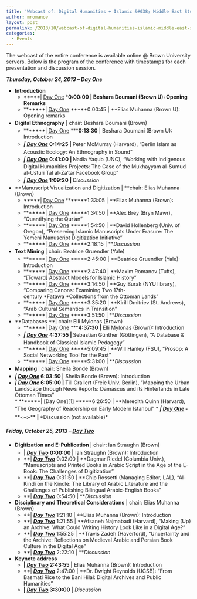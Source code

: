 ```yaml
---
title: 'Webcast of: Digital Humanities + Islamic &#038; Middle East Studies @ Brown University'
author: mromanov
layout: post
permalink: /2013/10/webcast-of-digital-humanities-islamic-middle-east-studies-brown-university/
categories:
  - Events
---
```

The webcast of the entire conference is available online @ Brown University servers. Below is the program of the conference with timestamps for each presentation and discussion session.<!--more-->

***Thursday, October 24, 2013 &#8211; [Day One][1]***

  * **Introduction** 
      * *****| [Day One][1] ***0:00:00 | **Beshara Doumani (Brown U): Opening Remarks****
      * *******| [Day One][1] *****0:00:45 | **Elias Muhanna (Brown U): Opening remarks
  * <b style="line-height: 1.7;">Digital Ethnography</b><span style="line-height: 1.7;"> | chair: Beshara Doumani (Brown)</span> 
      * *******| [Day One][1] *****0:13:30** | Beshara Doumani (Brown U): Introduction
      * <strong style="line-height: 1.7;"><strong><strong><i>| <a href="http://mediacapture.brown.edu:8080/ess/echo/presentation/5da9b95b-c4d1-41e4-9f29-7516d2e4af18">Day One</a> </i></strong></strong>0:14:25 | </strong><span style="line-height: 1.7;">Peter McMurray (Harvard), “Berlin Islam as Acoustic Ecology: An Ethnography in Sound”</span>
      * <strong style="line-height: 1.7;"><strong><strong><i>| <a href="http://mediacapture.brown.edu:8080/ess/echo/presentation/5da9b95b-c4d1-41e4-9f29-7516d2e4af18">Day One</a> </i></strong></strong>0:41:00 | </strong><span style="line-height: 1.7;">Nadia Yaqub (UNC), “Working with Indigenous Digital Humanities Projects: The Case of the Mukhayyam al-Sumud al-Usturi Tal al-Za‘tar Facebook Group”</span>
      * <strong style="line-height: 1.7;"><strong><strong><i>| <a href="http://mediacapture.brown.edu:8080/ess/echo/presentation/5da9b95b-c4d1-41e4-9f29-7516d2e4af18">Day One</a> </i></strong></strong>1:09:20 | </strong>*Discussion*
  * **Manuscript Visualization and Digitization | **chair: Elias Muhanna (Brown) 
      * *****| [Day One][1] *******1:33:05 | **Elias Muhanna (Brown): Introduction
      * *******| [Day One][1] *****1:34:50 | **Alex Brey (Bryn Mawr), “Quantifying the Qur’an”
      * *******| [Day One][1] *****1:54:50 | **David Hollenberg (Univ. of Oregon), “Preserving Islamic Manuscripts Under Erasure: The Yemeni Manuscript Digitization Initiative”
      * *******| [Day One][1] *****2:18:15 | ***Discussion*
  * <b style="line-height: 1.7;">Text Mining </b><span style="line-height: 1.7;">| chair: Beatrice Gruendler (Yale)</span> 
      * *******| [Day One][1] *****2:45:00 | **Beatrice Gruendler (Yale): Introduction
      * *******| [Day One][1] *****2:47:40 | **Maxim Romanov (Tufts), “[Toward] Abstract Models for Islamic History”
      * *******| [Day One][1] *****3:14:50 | **Guy Burak (NYU library), “Comparing Canons: Examining Two 17th-century *Fatawa *Collections from the Ottoman Lands”
      * *******| [Day One][1] *****3:35:20 | **Kirill Dmitriev (St. Andrews), “Arab Cultural Semantics in Transition”
      * *******| [Day One][1] *****3:51:50 | ***Discussion*
  * **Databases **| chair: Elli Mylonas (Brown) 
      * *******| [Day One][1] *****4:37:30 |** Elli Mylonas (Brown): Introduction
      * <span style="line-height: 1.7;"><strong><strong><strong><i>| <a href="http://mediacapture.brown.edu:8080/ess/echo/presentation/5da9b95b-c4d1-41e4-9f29-7516d2e4af18">Day One</a> </i></strong></strong>4:37:55 | </strong>Sebastian Günther (Göttingen), “A Database & Handbook of Classical Islamic Pedagogy”</span>
      * *******| [Day One][1] *****5:09:45 | **Will Hanley (FSU), “Prosop: A Social Networking Tool for the Past”
      * *******| [Day One][1] *****5:31:00 | ***Discussion*
  * <b style="line-height: 1.7;">Mapping </b><span style="line-height: 1.7;">| chair: Sheila Bonde (Brown)</span> 
    <li style="text-align: left;">
      <strong><strong><strong><i>| <a href="http://mediacapture.brown.edu:8080/ess/echo/presentation/5da9b95b-c4d1-41e4-9f29-7516d2e4af18">Day One</a> </i></strong></strong>6:03:50 |</strong> Sheila Bonde (Brown): Introduction
    </li>
    <li style="text-align: left;">
      <strong><strong><strong><i>| <a href="http://mediacapture.brown.edu:8080/ess/echo/presentation/5da9b95b-c4d1-41e4-9f29-7516d2e4af18">Day One</a> </i></strong></strong>6:05:00 | </strong>Till Grallert (Freie Univ. Berlin), “Mapping the Urban Landscape through News Reports: Damascus and its Hinterlands in Late Ottoman Times”
    </li>
      * *******| [Day One][1] *****6:26:50 | **Meredith Quinn (Harvard), “The Geography of Readership on Early Modern Istanbul”
      * <span style="line-height: 1.7;"><strong><strong><strong><i>| <a href="http://mediacapture.brown.edu:8080/ess/echo/presentation/5da9b95b-c4d1-41e4-9f29-7516d2e4af18">Day One</a> </i></strong></strong>-</strong></span>**-:&#8211;:&#8211;**<strong style="line-height: 1.7;"> | </strong>*Discussion (not available)*

<strong style="line-height: 1.7;"><i>Friday, October 25, 2013 &#8211; <a href="http://mediacapture.brown.edu:8080/ess/echo/presentation/bd4b036c-122a-4910-8454-b58096a809b0">Day Two</a></i></strong>

  * <b style="line-height: 1.7;">Digitization and E-Publication </b><span style="line-height: 1.7;">| chair: Ian Straughn (Brown)</span> 
      * | ***[Day Two][2]*** **0:00:00 |** Ian Straughn (Brown): Introduction
      * **| ***[Day Two][2]*** 0:02:00 | **Dagmar Riedel (Columbia Univ.), “Manuscripts and Printed Books in Arabic Script in the Age of the E-Book: The Challenges of Digitization”
      * **| ***[Day Two][2]*** 0:31:50 | **Chip Rossetti (Managing Editor, LAL), “Al-Kindi on the Kindle: The Library of Arabic Literature and the Challenges of Publishing Bilingual Arabic-English Books”
      * **| ***[Day Two][2]*** 0:54:50 | ***Discussion*
  * **Disciplinary and Theoretical Considerations** | chair: Elias Muhanna (Brown) 
      * **| ***[Day Two][2]*** 1:21:10 | **Elias Muhanna (Brown): Introduction
      * **| ***[Day Two][2]*** 1:21:55 | **Afsaneh Najmabadi (Harvard), “Making (Up) an Archive: What Could Writing History Look Like in a Digital Age?”
      * **| ***[Day Two][2]*** 1:55:25 | **Travis Zadeh (Haverford), “Uncertainty and the Archive: Reflections on Medieval Arabic and Persian Book Culture in the Digital Age”
      * **| ***[Day Two][2]*** 2:22:10 | ***Discussion*
  * **Keynote address** 
      * **| ***[Day Two][2]*** 2:43:55 |** Elias Muhanna (Brown): Introduction
      * **| ***[Day Two][2]*** 2:47:00 | **Dr. Dwight Reynolds (UCSB): “From Basmati Rice to the Bani Hilal: Digital Archives and Public Humanities”
      * **| ***[Day Two][2]*** 3:30:00** | *Discussion*

 [1]: http://mediacapture.brown.edu:8080/ess/echo/presentation/5da9b95b-c4d1-41e4-9f29-7516d2e4af18
 [2]: http://mediacapture.brown.edu:8080/ess/echo/presentation/bd4b036c-122a-4910-8454-b58096a809b0